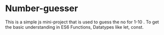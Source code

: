 # Number-guesser
This is a simple js mini-project that is used to guess the no for 1-10 . To get the basic understanding in ES6 Functions, Datatypes like let, const.
